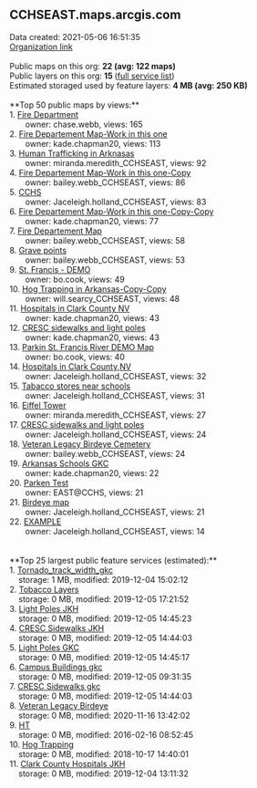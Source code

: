 <h2>CCHSEAST.maps.arcgis.com</h2> Data created: 2021-05-06 16:51:35 <br /><a target='new' href='https://CCHSEAST.maps.arcgis.com'>Organization link</a><br /><br />Public maps on this org: <b>22 (avg: 122 maps)</b><br />Public layers on this org: <b>15 </b>(<a target='new' href='https://services.arcgis.com/3Y3nU9bil83jXQ9K/ArcGIS/rest/services'>full service list</a>)<br />Estimated storaged used by feature layers: <b>4 MB (avg: 250 KB)</b><br /><br />**Top 50 public maps by views:**<br />  1. <a target='new' href='https://www.arcgis.com/home/item.html?id=30c16537243542ae8c2e6c397bd2b11f'>Fire Department</a> <br />  &nbsp;&nbsp;&nbsp;&nbsp; &nbsp;&nbsp;owner: chase.webb, views: 165<br />  2. <a target='new' href='https://www.arcgis.com/home/item.html?id=cbf6bb9f3b414756814fce17b53854e2'>Fire Departement Map-Work in this one</a> <br />  &nbsp;&nbsp;&nbsp;&nbsp; &nbsp;&nbsp;owner: kade.chapman20, views: 113<br />  3. <a target='new' href='https://www.arcgis.com/home/item.html?id=7720eca45bb742d1aedd5c75fcd614f0'>Human Trafficking in Arknasas</a> <br />  &nbsp;&nbsp;&nbsp;&nbsp; &nbsp;&nbsp;owner: miranda.meredith_CCHSEAST, views: 92<br />  4. <a target='new' href='https://www.arcgis.com/home/item.html?id=b6e652b46a7c4608a57c69b8518d0055'>Fire Departement Map-Work in this one-Copy</a> <br />  &nbsp;&nbsp;&nbsp;&nbsp; &nbsp;&nbsp;owner: bailey.webb_CCHSEAST, views: 86<br />  5. <a target='new' href='https://www.arcgis.com/home/item.html?id=986112686c1f4cc7b1566a6901305247'>CCHS</a> <br />  &nbsp;&nbsp;&nbsp;&nbsp; &nbsp;&nbsp;owner: Jaceleigh.holland_CCHSEAST, views: 83<br />  6. <a target='new' href='https://www.arcgis.com/home/item.html?id=f478d78a4b6648c39f92a0a29f8e306d'>Fire Departement Map-Work in this one-Copy-Copy</a> <br />  &nbsp;&nbsp;&nbsp;&nbsp; &nbsp;&nbsp;owner: kade.chapman20, views: 77<br />  7. <a target='new' href='https://www.arcgis.com/home/item.html?id=870e486639e04d67a09f0699cb476549'>Fire Departement Map</a> <br />  &nbsp;&nbsp;&nbsp;&nbsp; &nbsp;&nbsp;owner: bailey.webb_CCHSEAST, views: 58<br />  8. <a target='new' href='https://www.arcgis.com/home/item.html?id=dcb7d18dd2e6411fb8f25b9cc290d716'>Grave points</a> <br />  &nbsp;&nbsp;&nbsp;&nbsp; &nbsp;&nbsp;owner: bailey.webb_CCHSEAST, views: 53<br />  9. <a target='new' href='https://www.arcgis.com/home/item.html?id=8830c4a196674110b004010dbbefc36f'>St. Francis - DEMO</a> <br />  &nbsp;&nbsp;&nbsp;&nbsp; &nbsp;&nbsp;owner: bo.cook, views: 49<br />  10. <a target='new' href='https://www.arcgis.com/home/item.html?id=bbae66b3d08e470f86bc8940d853aa73'>Hog Trapping in Arkansas-Copy-Copy</a> <br />  &nbsp;&nbsp;&nbsp;&nbsp; &nbsp;&nbsp;owner: will.searcy_CCHSEAST, views: 48<br />  11. <a target='new' href='https://www.arcgis.com/home/item.html?id=6ca70f9af1fb40b99cad4d10a34d302e'>Hospitals in Clark County NV</a> <br />  &nbsp;&nbsp;&nbsp;&nbsp; &nbsp;&nbsp;owner: kade.chapman20, views: 43<br />  12. <a target='new' href='https://www.arcgis.com/home/item.html?id=f3cf518b97d843ce884a0d237933a117'>CRESC sidewalks and light poles</a> <br />  &nbsp;&nbsp;&nbsp;&nbsp; &nbsp;&nbsp;owner: kade.chapman20, views: 43<br />  13. <a target='new' href='https://www.arcgis.com/home/item.html?id=f3b2a41bbce44f0f97c5f319ab9f41e7'>Parkin St. Francis River DEMO Map</a> <br />  &nbsp;&nbsp;&nbsp;&nbsp; &nbsp;&nbsp;owner: bo.cook, views: 40<br />  14. <a target='new' href='https://www.arcgis.com/home/item.html?id=4d9498ac390647a58d3d343205754d2b'>Hospitals in Clark County,NV</a> <br />  &nbsp;&nbsp;&nbsp;&nbsp; &nbsp;&nbsp;owner: Jaceleigh.holland_CCHSEAST, views: 32<br />  15. <a target='new' href='https://www.arcgis.com/home/item.html?id=6bac96c0544d4cc38ed188b95411866a'>Tabacco stores near schools</a> <br />  &nbsp;&nbsp;&nbsp;&nbsp; &nbsp;&nbsp;owner: Jaceleigh.holland_CCHSEAST, views: 31<br />  16. <a target='new' href='https://www.arcgis.com/home/item.html?id=c43124cd01254b96ac9ee59ad43a260b'>Eiffel Tower</a> <br />  &nbsp;&nbsp;&nbsp;&nbsp; &nbsp;&nbsp;owner: miranda.meredith_CCHSEAST, views: 27<br />  17. <a target='new' href='https://www.arcgis.com/home/item.html?id=db0508c920564831a0938c64ee1c7f4d'>CRESC sidewalks and light poles</a> <br />  &nbsp;&nbsp;&nbsp;&nbsp; &nbsp;&nbsp;owner: Jaceleigh.holland_CCHSEAST, views: 24<br />  18. <a target='new' href='https://www.arcgis.com/home/item.html?id=25dbc7e388e84c9cb00eefb853010dc2'>Veteran Legacy Birdeye Cemetery</a> <br />  &nbsp;&nbsp;&nbsp;&nbsp; &nbsp;&nbsp;owner: bailey.webb_CCHSEAST, views: 24<br />  19. <a target='new' href='https://www.arcgis.com/home/item.html?id=646abd1c88d24174bf6c7155f2f15c77'>Arkansas Schools GKC</a> <br />  &nbsp;&nbsp;&nbsp;&nbsp; &nbsp;&nbsp;owner: kade.chapman20, views: 22<br />  20. <a target='new' href='https://www.arcgis.com/home/item.html?id=c4c7b5ed4f6f416692148421738e01f4'>Parken Test</a> <br />  &nbsp;&nbsp;&nbsp;&nbsp; &nbsp;&nbsp;owner: EAST@CCHS, views: 21<br />  21. <a target='new' href='https://www.arcgis.com/home/item.html?id=9f9e51b11884415fa1e9e6d2a0c4f701'>Birdeye map</a> <br />  &nbsp;&nbsp;&nbsp;&nbsp; &nbsp;&nbsp;owner: Jaceleigh.holland_CCHSEAST, views: 21<br />  22. <a target='new' href='https://www.arcgis.com/home/item.html?id=c2fbd3c29a2f4f0794ad22525387c4fb'>EXAMPLE</a> <br />  &nbsp;&nbsp;&nbsp;&nbsp; &nbsp;&nbsp;owner: Jaceleigh.holland_CCHSEAST, views: 14<br /><br /><br />**Top 25 largest public feature services (estimated):**<br /> 1. <a target='new' href='https://www.arcgis.com/home/item.html?id=ae2391df791b4c3ca0852ec6c5c51d79'>Tornado_track_width_gkc</a><br /> &nbsp;&nbsp;&nbsp;&nbsp;storage: 1 MB, modified: 2019-12-04 15:02:12<br /> 2. <a target='new' href='https://www.arcgis.com/home/item.html?id=906738ec59394f78a05f379cda137ba2'>Tobacco Layers</a><br /> &nbsp;&nbsp;&nbsp;&nbsp;storage: 0 MB, modified: 2019-12-05 17:21:52<br /> 3. <a target='new' href='https://www.arcgis.com/home/item.html?id=d3c2cac54b54499d82d4a51000766888'>Light Poles JKH</a><br /> &nbsp;&nbsp;&nbsp;&nbsp;storage: 0 MB, modified: 2019-12-05 14:45:23<br /> 4. <a target='new' href='https://www.arcgis.com/home/item.html?id=7065fe6ff9044074a72c199421df7cb3'>CRESC Sidewalks JKH</a><br /> &nbsp;&nbsp;&nbsp;&nbsp;storage: 0 MB, modified: 2019-12-05 14:44:03<br /> 5. <a target='new' href='https://www.arcgis.com/home/item.html?id=9c6b4d4691b14c98af0905c80c1c06d1'>Light Poles GKC</a><br /> &nbsp;&nbsp;&nbsp;&nbsp;storage: 0 MB, modified: 2019-12-05 14:45:17<br /> 6. <a target='new' href='https://www.arcgis.com/home/item.html?id=6874ed8d152b44f4abbae1213d42877f'>Campus Buildings gkc</a><br /> &nbsp;&nbsp;&nbsp;&nbsp;storage: 0 MB, modified: 2019-12-05 09:31:35<br /> 7. <a target='new' href='https://www.arcgis.com/home/item.html?id=d3a3cc31a0c542a388a842a14f59f51e'>CRESC Sidewalks gkc</a><br /> &nbsp;&nbsp;&nbsp;&nbsp;storage: 0 MB, modified: 2019-12-05 14:44:03<br /> 8. <a target='new' href='https://www.arcgis.com/home/item.html?id=9005924e4b504d1185c1fddaa1fe1c62'>Veteran Legacy Birdeye</a><br /> &nbsp;&nbsp;&nbsp;&nbsp;storage: 0 MB, modified: 2020-11-16 13:42:02<br /> 9. <a target='new' href='https://www.arcgis.com/home/item.html?id=eafa141d1d6049efa6cd2b62b377a6e9'>HT</a><br /> &nbsp;&nbsp;&nbsp;&nbsp;storage: 0 MB, modified: 2016-02-16 08:52:45<br /> 10. <a target='new' href='https://www.arcgis.com/home/item.html?id=a8fccbde4a1d4185bb47ddad92b845d1'>Hog Trapping</a><br /> &nbsp;&nbsp;&nbsp;&nbsp;storage: 0 MB, modified: 2018-10-17 14:40:01<br /> 11. <a target='new' href='https://www.arcgis.com/home/item.html?id=9358ae16456c4551ad80a8faba5d910c'>Clark County Hospitals JKH</a><br /> &nbsp;&nbsp;&nbsp;&nbsp;storage: 0 MB, modified: 2019-12-04 13:11:32<br />